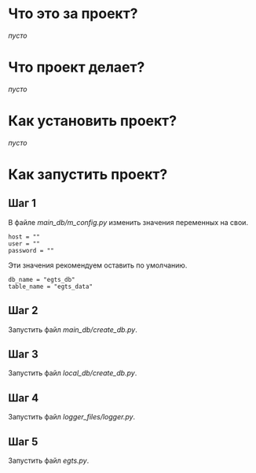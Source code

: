 # Что это за проект?
*пусто*

# Что проект делает?
*пусто*

# Как установить проект?
*пусто*

# Как запустить проект?
## Шаг 1
В файле *main_db/m_config.py* изменить значения переменных на свои.
```
host = ""
user = ""
password = ""
```

Эти значения рекомендуем оставить по умолчанию.
```
db_name = "egts_db"
table_name = "egts_data"
```

## Шаг 2
Запустить файл *main_db/create_db.py*.

## Шаг 3
Запустить файл *local_db/create_db.py*.

## Шаг 4
Запустить файл *logger_files/logger.py*.

## Шаг 5
Запустить файл *egts.py*.


